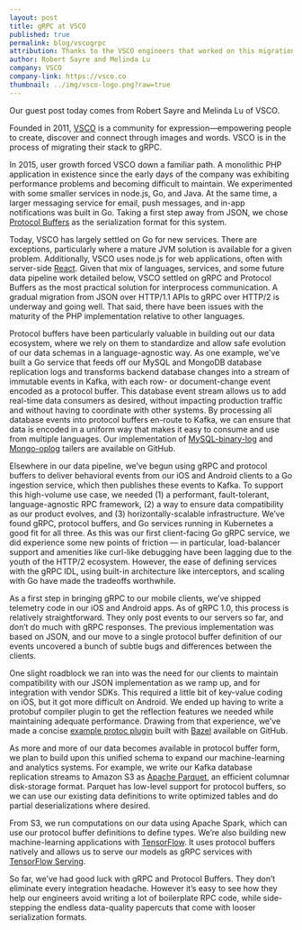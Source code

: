 ```yaml
---
layout: post
title: gRPC at VSCO
published: true
permalink: blog/vscogrpc
attribution: Thanks to the VSCO engineers that worked on this migration.Steven Tang, Sam Bobra, Daniel Song, Lucas Kacher, and many others.
author: Robert Sayre and Melinda Lu
company: VSCO
company-link: https://vsco.co
thumbnail: ../img/vsco-logo.png?raw=true
---
```


Our guest post today comes from Robert Sayre and Melinda Lu of VSCO. 

Founded in 2011, [VSCO](https://vsco.co) is a community for expression—empowering people to create, discover and connect through images and words. VSCO is in the process of migrating their stack to gRPC.

<!--more-->

In 2015, user growth forced VSCO down a familiar path. A monolithic PHP application in existence since the early days of the company was exhibiting performance problems and becoming difficult to maintain. We experimented with some smaller services in node.js, Go, and Java. At the same time, a larger messaging service for email, push messages, and in-app notifications was built in Go. Taking a first step away from JSON, we chose [Protocol Buffers](https://developers.google.com/protocol-buffers/) as the serialization format for this system.

Today, VSCO has largely settled on Go for new services. There are exceptions, particularly where a mature JVM solution is available for a given problem. Additionally, VSCO uses node.js for web applications, often with server-side [React](https://facebook.github.io/react/). Given that mix of languages, services, and some future data pipeline work detailed below, VSCO settled on gRPC and Protocol Buffers as the most practical solution for interprocess communication. A gradual migration from JSON over HTTP/1.1 APIs to gRPC over HTTP/2 is underway and going well. That said, there have been issues with the maturity of the PHP implementation relative to other languages.

Protocol buffers have been particularly valuable in building out our data ecosystem, where we rely on them to standardize and allow safe evolution of our data schemas in a language-agnostic way. As one example, we’ve built a Go service that feeds off our MySQL and MongoDB database replication logs and transforms backend database changes into a stream of immutable events in Kafka, with each row- or document-change event encoded as a protocol buffer. This database event stream allows us to add real-time data consumers as desired, without impacting production traffic and without having to coordinate with other systems. By processing all database events into protocol buffers en-route to Kafka, we can ensure that data is encoded in a uniform way that makes it easy to consume and use from multiple languages. Our implementation of [MySQL-binary-log](https://github.com/vsco/autobahn-binlog) and [Mongo-oplog](https://github.com/vsco/autobahn-oplog) tailers are available on GitHub.

Elsewhere in our data pipeline, we’ve begun using gRPC and protocol buffers to deliver behavioral events from our iOS and Android clients to a Go ingestion service, which then publishes these events to Kafka. To support this high-volume use case, we needed (1) a performant, fault-tolerant, language-agnostic RPC framework, (2) a way to ensure data compatibility as our product evolves, and (3) horizontally-scalable infrastructure. We’ve found gRPC, protocol buffers, and Go services running in Kubernetes a good fit for all three. As this was our first client-facing Go gRPC service, we did experience some new points of friction — in particular, load-balancer support and amenities like curl-like debugging have been lagging due to the youth of the HTTP/2 ecosystem. However, the ease of defining services with the gRPC IDL, using built-in architecture like interceptors, and scaling with Go have made the tradeoffs worthwhile.

As a first step in bringing gRPC to our mobile clients, we’ve shipped telemetry code in our iOS and Android apps. As of gRPC 1.0, this process is relatively straightforward. They only post events to our servers so far, and don’t do much with gRPC responses. The previous implementation was based on JSON, and our move to a single protocol buffer definition of our events uncovered a bunch of subtle bugs and differences between the clients.

One slight roadblock we ran into was the need for our clients to maintain compatibility with our JSON implementation as we ramp up, and for integration with vendor SDKs. This required a little bit of key-value coding on iOS, but it got more difficult on Android. We ended up having to write a protobuf compiler plugin to get the reflection features we needed while maintaining adequate performance. Drawing from that experience, we’ve made a concise [example protoc plugin](https://github.com/vsco/protoc-demo) built with [Bazel](https://bazel.io/) available on GitHub.

As more and more of our data becomes available in protocol buffer form, we plan to build upon this unified schema to expand our machine-learning and analytics systems. For example, we write our Kafka database replication streams to Amazon S3 as [Apache Parquet](https://parquet.apache.org/), an efficient columnar disk-storage format. Parquet has low-level support for protocol buffers, so we can use our existing data definitions to write optimized tables and do partial deserializations where desired. 

From S3, we run computations on our data using Apache Spark, which can use our protocol buffer definitions to define types. We’re also building new machine-learning applications with [TensorFlow](https://www.tensorflow.org/). It uses protocol buffers natively and allows us to serve our models as gRPC services with [TensorFlow Serving](https://tensorflow.github.io/serving/).

So far, we’ve had good luck with gRPC and Protocol Buffers. They don’t eliminate every integration headache. However it’s easy to see how they help our engineers avoid writing a lot of boilerplate RPC code, while side-stepping the endless data-quality papercuts that come with looser serialization formats.

 


